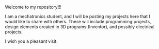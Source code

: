 Welcome to my repository!!!

I am a mechatronics student, and I will be posting my projects here that I would like to share with others. 
These will include programming projects, design elements created in 3D programs (Inventor), and possibly electrical projects.

I wish you a pleasant visit.